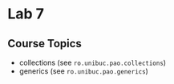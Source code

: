 # Lab 7

## Course Topics

* collections (see `ro.unibuc.pao.collections`)
* generics (see `ro.unibuc.pao.generics`)

